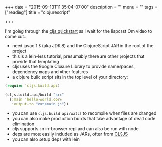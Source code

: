 +++
date = "2015-09-13T11:35:04-07:00"
description = ""
menu = ""
tags = ["reading"]
title = "clojurescript"

+++

I'm going through the [cljs quickstart](https://github.com/clojure/clojurescript/wiki/Quick-Start)
as I wait for the lispcast Om video to come out..

* need javac 1.8 (aka JDK 8) and the ClojureScript JAR in the root of the project
* this is a lein-less tutorial, presumably there are other projects that provide that templating
* cljs uses the Google Closure Library to provide namespaces, dependency maps and other features
* a clojure build script sits in the top level of your directory:

```clojure
(require 'cljs.build.api)

(cljs.build.api/build "src"
  {:main 'hello-world.core
   :output-to "out/main.js"})
```

* you can use `cljs.build.api/watch` to recompile when files are changed
* you can also make production builds that take advantage of dead code elimination
* cljs supports an in-browser repl and can also be run with node
* deps are most easily included as JARs, often from [CLSJS](http://cljsjs.github.io/)
* you can also setup deps with lein
